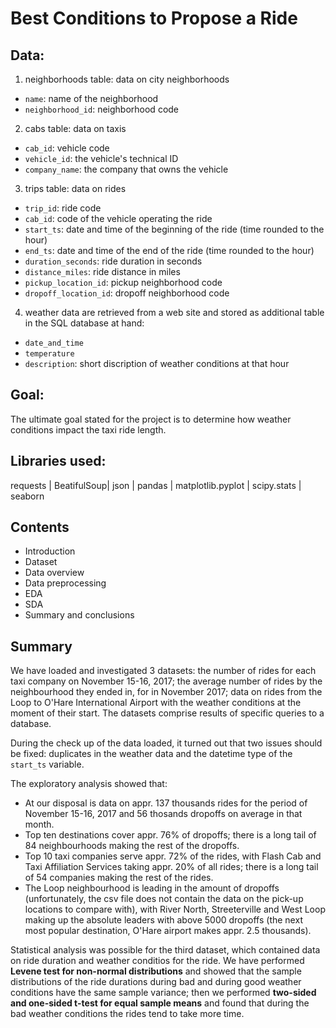 # Best Conditions to Propose a Ride

## Data:

1. neighborhoods table: data on city neighborhoods
- `name`: name of the neighborhood
- `neighborhood_id`: neighborhood code

2. cabs table: data on taxis
- `cab_id`: vehicle code
- `vehicle_id`: the vehicle's technical ID
- `company_name`: the company that owns the vehicle

3. trips table: data on rides
- `trip_id`: ride code
- `cab_id`: code of the vehicle operating the ride
- `start_ts`: date and time of the beginning of the ride (time rounded to the hour)
- `end_ts`: date and time of the end of the ride (time rounded to the hour)
- `duration_seconds`: ride duration in seconds
- `distance_miles`: ride distance in miles
- `pickup_location_id`: pickup neighborhood code
- `dropoff_location_id`: dropoff neighborhood code

4. weather data are retrieved from a web site and stored as additional table in the SQL database at hand:
- `date_and_time`
- `temperature`
- `description`: short discription of weather conditions at that hour


## Goal:

The ultimate goal stated for the project is to determine how weather conditions impact the taxi ride length.

## Libraries used:

requests |
BeatifulSoup|
json |
pandas | 
matplotlib.pyplot |
scipy.stats |
seaborn

## Contents

* Introduction
* Dataset
* Data overview
* Data preprocessing
* EDA
* SDA
* Summary and conclusions

## Summary

We have loaded and investigated 3 datasets: the number of rides for each taxi company on November 15-16, 2017;  the average number of rides by the neighbourhood they ended in, for in November 2017;  data on rides from the Loop to O'Hare International Airport with the weather conditions at the moment of their start. The datasets comprise results of specific queries to a database.

During the check up of the data loaded, it turned out that two issues should be fixed: duplicates in the weather data and the datetime type of the `start_ts` variable.

The exploratory analysis showed that:

* At our disposal is data on appr. 137 thousands rides for the period of November 15-16, 2017 and 56 thosands dropoffs on average in that month.
* Top ten destinations cover appr. 76% of dropoffs; there is a long tail of 84 neighbourhoods making the rest of the dropoffs.
* Top 10 taxi companies serve appr. 72% of the rides, with Flash Cab and Taxi Affiliation Services taking appr. 20% of all rides; there is a long tail of 54 companies making the rest of the rides.
* The Loop neighbourhood is leading in the amount of dropoffs (unfortunately, the csv file does not contain the data on the pick-up locations to compare with), with River North, Streeterville and West Loop making up the absolute leaders with above 5000 dropoffs (the next most popular destination, O'Hare airport makes appr. 2.5 thousands).

Statistical analysis was possible for the third dataset, which contained data on ride duration and weather conditios for the ride. We have performed **Levene test for non-normal distributions** and showed that the sample distributions of the ride durations during bad and during good weather conditions have the same sample variance; then we performed **two-sided and one-sided t-test for equal sample means** and found that during the bad weather conditions the rides tend to take more time.
